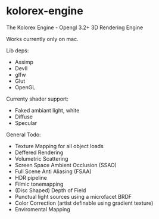 kolorex-engine
==============

The Kolorex Engine - Opengl 3.2+ 3D Rendering Engine

Works currently only on mac.

Lib deps:
  * Assimp
  * DevIl
  * glfw
  * Glut
  * OpenGL


Currenty shader support:
  * Faked ambiant light, white
  * Diffuse
  * Specular
  

General Todo:

  * Texture Mapping for all object loads
  * Deffered Rendering
  * Volumetric Scattering
  * Screen Space Ambient Occlusion (SSAO)
  * Full Scene Anti Aliasing (FSAA)
  * HDR pipeline
  * Filmic tonemapping
  * (Disc Shaped) Depth of Field
  * Punctual light sources using a microfacet BRDF
  * Color Correction (artist definable using gradient texture)
  * Enviromental Mapping 
  
